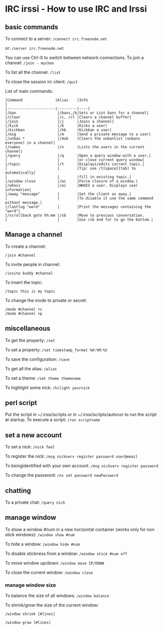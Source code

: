 #  IRC irssi - How to use IRC and Irssi


## basic commands

To connect to a server:
`/connect irc.freenode.net`

or:
`/server irc.freenode.net`

You can use Ctrl-X to switch between network connections.
To join a channel:
`/join - mychan`

To list all the channel:
`/list`

To close the session irc client:
`/quit`

List of main commands:

    |Command               |Alias    |Info                                               |
    |----------------------|---------|----|
    |/ban                   |/bans,/b|Sets or List bans for a channel|
    |/clear                 |/c, /cl |Clears a channel buffer|
    |/join                  |/j      |Joins a channel|
    |/kick                  |/k      |Kicks a user|
    |/kickban               |/kb     |Kickban a user|
    |/msg                   |/m      |Send a private message to a user|
    |/unban *               |/mub    |Clears the unbanlist (unbans everyone) in a channel|
    |/names                 |/n      |Lists the users in the current channel|
    |/query                 |/q      |Open a query window with a user,|
    |                       |        |or close current query window|
    |/topic                 |/t      |Displays/edits current topic.|
    |                       |        |Tip: use /t[space][tab] to automatically|
    |                       |        |fill in existing topic.|
    |/window close          |/wc     |Force closure of a window.|
    |/whois                 |/wi     |WHOIS a user. Displays user information|
    |/away "message"        |        |Set the client as away.|
    |                       |        |To disable it use the same command without message.|
    |/lastlog "word"        |        |Print the messages containing the "word"|
    |/scrollback goto hh:mm |/sb     |Move to previous conversation.
    |                       |        |Use /sb end for to go the bottom.|

## Manage a channel ##

To create a channel:

    /join #channel

To invite people in channel:

    /invite buddy #channel

To insert the topic:

    /topic this is my topic

To change the mode to private or secret:

    /mode #channel +s
    /mode #channel +p

## miscellaneous ##

To get the property:
`/set`

To set a property:
`/set timestamp_format %H:%M:%S`

To save the configuration:
`/save`

To get all the alias:
`/alias`

To set a theme:
`/set theme themename`

To highlight some nick:
`/hilight yournick`


## perl script ##

Put the script in ~/.irssi/scripts or in ~/.irssi/scripts/autorun to run the script at startup.
To execute a script:
`/run scriptname`


## set a new account ##

To set a nick:
`/nick feel`

To register the nick:
`/msg nickserv register password user@email`

To beingidentified with your own account:
`/msg nickserv register password`

To change the password:
`/ns set password newPassword`


## chatting ##

To a private chat:
`/query nick`



## manage window ##

To show a window #num in a new horizontal container (works only for non stick windows):
`/window show #num`

To hide a window:
`/window hide #num`

To disable stickness from a window:
`/window stick #num off`

To move window up/down:
`/window move IP/DOWN`

To close the current window:
`/window close`

### manage window size ###

To balance the size of all windows:
`/window balance`

To shrink/grow the size of the current window:

`/window shrink [#lines]`

`/window grow [#lines]`




